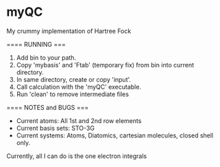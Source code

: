 # myQC
My crummy implementation of Hartree Fock

====  RUNNING  ===
1) Add bin to your path.
2) Copy 'mybasis' and 'Ftab' (temporary fix) from bin into current directory.
3) In same directory, create or copy 'input'.
4) Call calculation with the 'myQC' executable.
5) Run 'clean' to remove intermediate files

====  NOTES and BUGS  ===
- Current atoms: All 1st and 2nd row elements 
- Current basis sets: STO-3G
- Current systems: Atoms, Diatomics, cartesian molecules, closed shell only.

Currently, all I can do is the one electron integrals 
